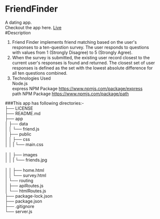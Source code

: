 # FriendFinder
A dating app.  <br/>
Checkout the app here. [Live](https://protected-waters-26613.herokuapp.com/)<br/>
#Description 
1. Friend Finder implements friend matching based on the user's responses to a ten-question survey. The user responds to questions with values from 1 (Strongly Disagree) to 5 (Strongly Agree). 
2. When the survey is submitted, the existing user record closest to the current user's responses is found and returned. The closest set of user responses is defined as the set with the lowest absolute difference for all ten questions combined.
3. Technologies Used <br/>
    Node.js <br/>
    express NPM Package https://www.npmjs.com/package/express<br/>
    path NPM Package https://www.npmjs.com/package/path<br/>

###This app has following directories:- <br/>
├── LICENSE <br/>
├── README.md <br/>
├── app <br/>
│   ├── data <br/>
│   │   └── friend.js <br/>
│   ├── public <br/>
│   │   ├── css <br/>
│   │   |   └── main.css <br/>  
│   │   ├── images <br/>
│   │   |   └── friends.jpg <br/>                  
│   │   ├── home.html <br/>
│   │   └── survey.html <br/>
│   └── routing <br/>
│       ├── apiRoutes.js <br/>
│       └── htmlRoutes.js <br/>
├── package-lock.json<br/>
├── package.json<br/>
├── .gitignore<br/>
└── server.js<br/>

